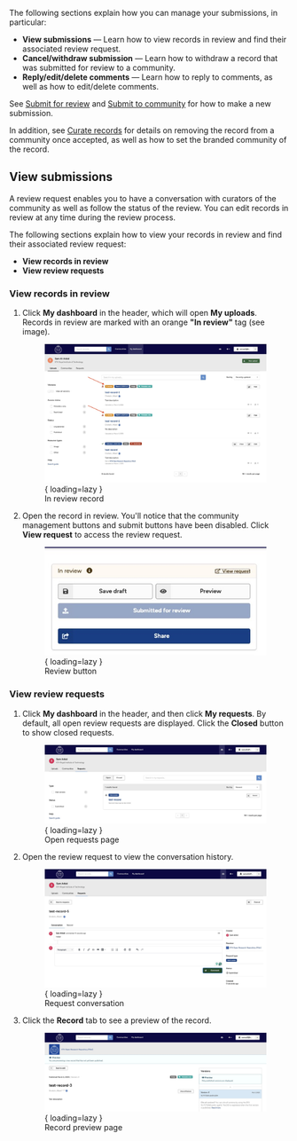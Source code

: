 The following sections explain how you can manage your submissions, in particular:

- **View submissions** — Learn how to view records in review and find their associated review request.
- **Cancel/withdraw submission** — Learn how to withdraw a record that was submitted for review to a community.
- **Reply/edit/delete comments** — Learn how to reply to comments, as well as how to edit/delete comments.

See [Submit for review](./submit_for_review.md) and [Submit to community](./submit_to_community.md) for how to make a new submission.

In addition, see [Curate records](../communities/curate_records.md) for details on removing the record from a community once accepted, as well as how to set the branded community of the record.

## View submissions

A review request enables you to have a conversation with curators of the community as well as follow the status of the review. You can edit records in review at any time during the review process.

The following sections explain how to view your records in review and find their associated review request:

- **View records in review**
- **View review requests**

### View records in review

1. Click **My dashboard** in the header, which will open **My uploads**. Records in review are marked with an orange **"In review"** tag (see image).
        <figure markdown="span">
        ![In review record](assets/images/share_inreview_records.jpg){ loading=lazy }
        <figcaption>In review record</figcaption>
        </figure>

2. Open the record in review. You'll notice that the community management buttons and submit buttons have been disabled. Click **View request** to access the review request.
        <figure markdown="span">
        ![Review button](assets/images/share_review_button.jpg){ loading=lazy }
        <figcaption>Review button</figcaption>
        </figure>

### View review requests

1. Click **My dashboard** in the header, and then click **My requests**. By default, all open review requests are displayed. Click the **Closed** button to show closed requests.
        <figure markdown="span">
        ![Open requests](assets/images/share_open_requests_page.jpg){ loading=lazy }
        <figcaption>Open requests page</figcaption>
        </figure>
2. Open the review request to view the conversation history.
        <figure markdown="span">
        ![Request conversation](assets/images/share_request_conversation.jpg){ loading=lazy }
        <figcaption>Request conversation</figcaption>
        </figure>
3. Click the **Record** tab to see a preview of the record.
        <figure markdown="span">
        ![Record preview page](assets/images/share_preview_page.jpg){ loading=lazy }
        <figcaption>Record preview page</figcaption>
        </figure>